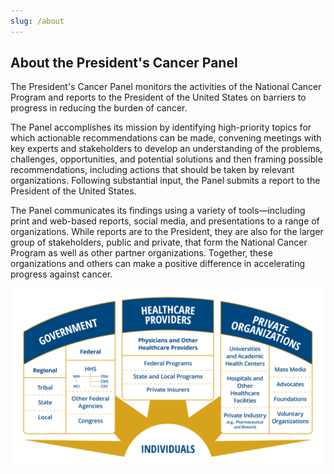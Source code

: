 ```yaml
---
slug: /about
---
```

<div class="full-report-container">
<div class="left-nav-container">
<left-top-navigation root="/about/"></left-top-navigation>
</div>
<div class="report-container top-left-nav-container">
<h2 class="post-title">About the President's Cancer Panel</h2>
The President's Cancer Panel monitors the activities of the National Cancer Program
and reports to the President of the United States on barriers to progress in reducing
the burden of cancer.

The Panel accomplishes its mission by identifying high-priority topics for which
actionable recommendations can be made, convening meetings with key experts and
stakeholders to develop an understanding of the problems, challenges, opportunities,
and potential solutions and then framing possible recommendations, including actions
that should be taken by relevant organizations. Following substantial input, the Panel
submits a report to the President of the United States.

The Panel communicates its findings using a variety of tools—including print and
web-based reports, social media, and presentations to a range of organizations.
While reports are to the President, they are also for the larger group of stakeholders,
public and private, that form the National Cancer Program as well as other partner
organizations. Together, these organizations and others can make a positive difference
in accelerating progress against cancer.

![Government, Healthcare Providers, Individuals](../../images/cgov-16669_ncp-infographic-update_a_v3_2.png)
</div>
</div>
